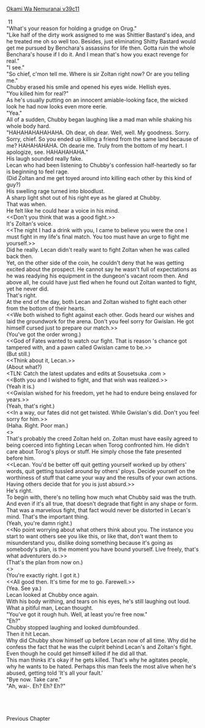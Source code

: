 [Okami Wa Nemuranai v39c11](https://www.sousetsuka.com/2021/03/okami-wa-nemuranai-3911.html)
<br/><br/>
 11<br/>
"What's your reason for holding a grudge on Orug."<br/>
"Like half of the dirty work assigned to me was Shittier Bastard's idea, and he treated me oh so well too. Besides, just eliminating Shitty Bastard would get me pursued by Benchara's assassins for life then. Gotta ruin the whole Benchara's house if I do it. And I mean that's how you exact revenge for real."<br/>
"I see."<br/>
"So chief, c'mon tell me. Where is sir Zoltan right now? Or are you telling me."<br/>
Chubby erased his smile and opened his eyes wide. Hellish eyes.<br/>
"You killed him for real?"<br/>
As he's usually putting on an innocent amiable-looking face, the wicked look he had now looks even more eerie.<br/>
"Yea."<br/>
All of a sudden, Chubby began laughing like a mad man while shaking his whole body hard.<br/>
"HAHAHAHAHAHAHA. Oh dear, oh dear. Well, well. My goodness. Sorry. Sorry, chief. So you ended up killing a friend from the same land because of me? HAHAHAHAHA. Oh dearie me. Truly from the bottom of my heart. I apologize, see. HAHAHAHAHA."<br/>
His laugh sounded really fake.<br/>
Lecan who had been listening to Chubby's confession half-heartedly so far is beginning to feel rage.<br/>
(Did Zoltan and me get toyed around into killing each other by this kind of guy?)<br/>
His swelling rage turned into bloodlust.<br/>
A sharp light shot out of his right eye as he glared at Chubby.<br/>
That was when.<br/>
He felt like he could hear a voice in his mind.<br/>
<<Don't you think that was a good fight.>><br/>
It's Zoltan's voice.<br/>
<<The night I had a drink with you, I came to believe you were the one I must fight in my life's final match. You too must have an urge to fight me yourself.>><br/>
Did he really. Lecan didn't really want to fight Zoltan when he was called back then.<br/>
Yet, on the other side of the coin, he couldn't deny that he was getting excited about the prospect. He cannot say he wasn't full of expectations as he was readying his equipment in the dungeon's vacant room then. And above all, he could have just fled when he found out Zoltan wanted to fight, yet he never did.<br/>
That's right. <br/>
At the end of the day, both Lecan and Zoltan wished to fight each other from the bottom of their hearts.<br/>
<<We both wished to fight against each other. Gods heard our wishes and laid the groundwork for the arena. Don't you feel sorry for Gwislan. He got himself cursed just to prepare our match.>><br/>
(You've got the order wrong.)<br/>
<<God of Fates wanted to watch our fight. That is reason <Talisman of Gargoy>'s chance got tampered with, and a pawn called Gwislan came to be.>><br/>
(But still.)<br/>
<<Think about it, Lecan.>><br/>
(About what?)<br/>
<TLN: Catch the latest updates and edits at Sousetsuka .com ><br/>
<<Both you and I wished to fight, and that wish was realized.>><br/>
(Yeah it is.)<br/>
<<Gwislan wished for his freedom, yet he had to endure being enslaved for years.>><br/>
(Yeah, that's right.)<br/>
<<In a way, our fates did not get twisted. While Gwislan's did. Don't you feel sorry for him.>><br/>
(Haha. Right. Poor man.)<br/>
<<Who cares about miscellaneous stuff as long as you get to live your life the way you want it.>><br/>
That's probably the creed Zoltan held on. Zoltan must have easily agreed to being coerced into fighting Lecan when Torog confronted him. He didn't care about Torog's ploys or stuff. He simply chose the fate presented before him.<br/>
<<Lecan. You'd be better off quit getting yourself worked up by others' words, quit getting tussled around by others' ploys. Decide yourself on the worthiness of stuff that came your way and the results of your own actions. Having others decide that for you is just absurd.>><br/>
He's right.<br/>
To begin with, there's no telling how much what Chubby said was the truth. And even if it's all true, that doesn't degrade that fight in any shape or form. That was a marvelous fight, that fact would never be distorted in Lecan's mind. That's the important thing.<br/>
(Yeah, you're damn right.)<br/>
<<No point worrying about what others think about you. The instance you start to want others see you like this, or like that, don't want them to misunderstand you, dislike doing something because it's going as somebody's plan, is the moment you have bound yourself. Live freely, that's what adventurers do.>><br/>
(That's the plan from now on.)<br/>
<<Let others say what they want to say. Let others think what they want to think. Freedom is when those stuff stops bothering you.>><br/>
(You're exactly right. I got it.)<br/>
<<All good then. It's time for me to go. Farewell.>><br/>
(Yea. See ya.)<br/>
Lecan looked at Chubby once again.<br/>
With his body writhing, and tears on his eyes, he's still laughing out loud.<br/>
What a pitiful man, Lecan thought.<br/>
"You've got it rough huh. Well, at least you're free now."<br/>
"Eh?"<br/>
Chubby stopped laughing and looked dumbfounded.<br/>
Then it hit Lecan.<br/>
Why did Chubby show himself up before Lecan now of all time. Why did he confess the fact that he was the culprit behind Lecan's and Zoltan's fight. Even though he could get himself killed if he did all that.<br/>
This man thinks it's okay if he gets killed. That's why he agitates people, why he wants to be hated. Perhaps this man feels the most alive when he's abused, getting told 'It's all your fault.'<br/>
"Bye now. Take care."<br/>
"Ah, wai-. Eh? Eh? Eh?"<br/>
 <br/>
 <br/>
 <br/>
 <br/>
Previous Chapter<br/>
 <br/>
